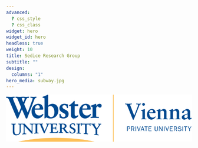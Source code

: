 ```yaml
---
advanced:
  ? css_style
  ? css_class
widget: hero
widget_id: hero
headless: true
weight: 10
title: Sedice Research Group
subtitle: ""
design:
  columns: "1"
hero_media: subway.jpg
---
```



![Webster Vienna Private University](https://raw.githubusercontent.com/sedice-project/sedice/main/static/media/logo.png)
